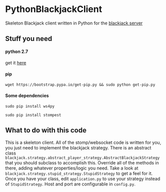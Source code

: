 # PythonBlackjackClient
Skeleton Blackjack client written in Python for the [blackjack server](https://github.com/chadtomas/Blackjack)

## Stuff you need
#### python 2.7
get it [here](https://www.python.org/download/releases/2.7/)
#### pip
`wget https://bootstrap.pypa.io/get-pip.py && sudo python get-pip.py`
#### Some dependencies
`sudo pip install ws4py`


`sudo pip install stompest`


## What to do with this code
This is a skeleton client. All of the stomp/websocket code is written for you, you just need to implement the blackjack strategy. There is an abstract class `blackjack.strategy.abstract_player_strategy.AbstractBlackjackStrategy` that you should subclass to accomplish this. Override all of the methods in there, adding whatever properties/logic you need. Take a look at `blackjack.strategy.stupid_strategy.StupidStrategy` to get a feel for it. Once you have your class, edit `application.py` to use your strategy instead of `StupidStrategy`. Host and port are configurable in `config.py`.
